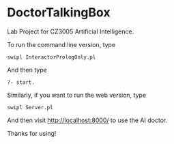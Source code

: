 # DoctorTalkingBox
 Lab Project for CZ3005 Artificial Intelligence.
 
 To run the command line version, type
 
 ```
 swipl InteractorPrologOnly.pl
 ```

And then type

```
?- start.
```

Similarly, if you want to run the web version, type

```
swipl Server.pl
```

And then visit [http://localhost:8000/](http://localhost:8000/) to use the AI doctor.

Thanks for using!